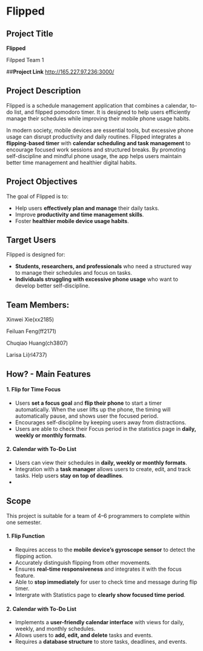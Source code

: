 # Flipped
## **Project Title**  
**Flipped**  

Filpped Team 1

##**Project Link**
http://165.227.97.236:3000/

## **Project Description**  
Flipped is a schedule management application that combines a calendar, to-do list, and filpped pomodoro timer. It is designed to help users efficiently manage their schedules while improving their mobile phone usage habits.  

In modern society, mobile devices are essential tools, but excessive phone usage can disrupt productivity and daily routines. Flipped integrates a **flipping-based timer** with **calendar scheduling and task management** to encourage focused work sessions and structured breaks. By promoting self-discipline and mindful phone usage, the app helps users maintain better time management and healthier digital habits.  

## **Project Objectives**  
The goal of Flipped is to:  
- Help users **effectively plan and manage** their daily tasks.  
- Improve **productivity and time management skills**.  
- Foster **healthier mobile device usage habits**.  

## **Target Users**  
Flipped is designed for:  
- **Students, researchers, and professionals** who need a structured way to manage their schedules and focus on tasks.  
- **Individuals struggling with excessive phone usage** who want to develop better self-discipline. 

## **Team Members**:

Xinwei Xie(xx2185)

Feiluan Feng(ff2171)

Chuqiao Huang(ch3807)

Larisa Li(rl4737)


## **How? - Main Features**  

#### **1. Flip for Time Focus**  
- Users **set a focus goal** and **flip their phone** to start a timer automatically. When the user lifts up the phone, the timing will automatically pause, and shows user the focused period.
- Encourages self-discipline by keeping users away from distractions.
- Users are able to check their Focus period in the statistics page in **daily, weekly or monthly formats**.

#### **2. Calendar with To-Do List**  
- Users can view their schedules in **daily, weekly or monthly formats**.  
- Integration with a **task manager** allows users to create, edit, and track tasks. Help users **stay on top of deadlines**.
- 

## **Scope**  

This project is suitable for a team of 4–6 programmers to complete within one semester. 

#### **1. Flip Function**  
- Requires access to the **mobile device’s gyroscope sensor** to detect the flipping action.  
- Accurately distinguish flipping from other movements.  
- Ensures **real-time responsiveness** and integrates it with the focus feature.  
- Able to **stop immediately** for user to check time and message during flip timer.
- Intergrate with Statistics page to **clearly show focused time period**.

#### **2. Calendar with To-Do List**  
- Implements a **user-friendly calendar interface** with views for daily, weekly, and monthly schedules.  
- Allows users to **add, edit, and delete** tasks and events.  
- Requires a **database structure** to store tasks, deadlines, and events.  
